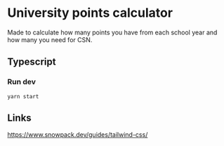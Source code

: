 # University points calculator

Made to calculate how many points you have from each school year and how many you need for CSN.

## Typescript

### Run dev

`yarn start`

## Links

https://www.snowpack.dev/guides/tailwind-css/